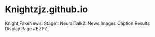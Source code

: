 # Knightzjz.github.io
Knight,FakeNews:
Stage1:
NeuralTalk2: News Images Caption Results Display Page
#EZPZ
